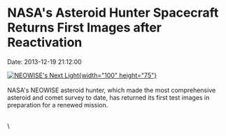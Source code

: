 NASA\'s Asteroid Hunter Spacecraft Returns First Images after Reactivation
==========================================================================

Date: 2013-12-19 21:12:00

[![NEOWISE\'s Next
Light](http://www.jpl.nasa.gov/images/wise/20131219/pia17811-th.jpg){width="100"
height="75"}](http://www.jpl.nasa.gov/news/news.php?release=2013-373&rn=news.xml&rst=3991)\
\
NASA\'s NEOWISE asteroid hunter, which made the most comprehensive
asteroid and comet survey to date, has returned its first test images in
preparation for a renewed mission.

\
\

